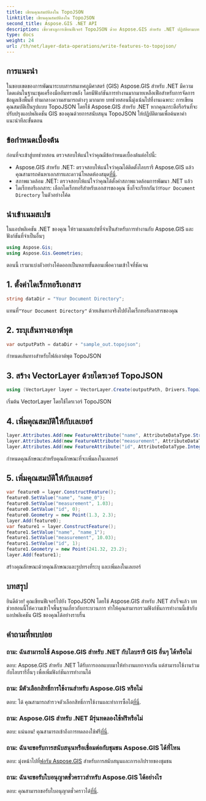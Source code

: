 ```yaml
---
title: เขียนคุณสมบัติลงใน TopoJSON
linktitle: เขียนคุณสมบัติลงใน TopoJSON
second_title: Aspose.GIS .NET API
description: เชี่ยวชาญการเขียนฟีเจอร์ TopoJSON ด้วย Aspose.GIS สำหรับ .NET ปฏิบัติตามบทช่วยสอนทีละขั้นตอนของเรา ยกระดับแอปพลิเคชัน GIS ของคุณ
type: docs
weight: 24
url: /th/net/layer-data-operations/write-features-to-topojson/
---
```

## การแนะนำ
ในขอบเขตของการพัฒนาระบบสารสนเทศภูมิศาสตร์ (GIS) Aspose.GIS สำหรับ .NET มีความโดดเด่นในฐานะชุดเครื่องมืออันทรงพลัง โดยมีฟังก์ชันการทำงานมากมายเหลือเฟือสำหรับการจัดการข้อมูลเชิงพื้นที่ ท่ามกลางความสามารถต่างๆ มากมาย บทช่วยสอนนี้มุ่งเน้นไปที่งานเฉพาะ: การเขียนคุณสมบัติเป็นรูปแบบ TopoJSON โดยใช้ Aspose.GIS สำหรับ .NET หากคุณกระตือรือร้นที่จะปรับปรุงแอปพลิเคชัน GIS ของคุณด้วยการสนับสนุน TopoJSON ให้ปฏิบัติตามเพื่อค้นหาคำแนะนำทีละขั้นตอน
## ข้อกำหนดเบื้องต้น
ก่อนที่จะเข้าสู่บทช่วยสอน ตรวจสอบให้แน่ใจว่าคุณมีข้อกำหนดเบื้องต้นต่อไปนี้:
-  Aspose.GIS สำหรับ .NET: ตรวจสอบให้แน่ใจว่าคุณได้ติดตั้งไลบรารี Aspose.GIS แล้ว คุณสามารถค้นหาเอกสารและดาวน์โหลดห้องสมุด[ที่นี่](https://reference.aspose.com/gis/net/).
- สภาพแวดล้อม .NET: ตรวจสอบให้แน่ใจว่าคุณได้ตั้งค่าสภาพแวดล้อมการพัฒนา .NET แล้ว
-  ไดเร็กทอรีเอกสาร: เลือกไดเร็กทอรีสำหรับเอกสารของคุณ ซึ่งก็จะเรียกกันว่า`Your Document Directory` ในตัวอย่างโค้ด
## นำเข้าเนมสเปซ
ในแอปพลิเคชัน .NET ของคุณ ให้รวมเนมสเปซที่จำเป็นสำหรับการทำงานกับ Aspose.GIS และฟังก์ชันที่จำเป็นอื่นๆ
```csharp
using Aspose.Gis;
using Aspose.Gis.Geometries;
```
ตอนนี้ เรามาแบ่งตัวอย่างโค้ดออกเป็นหลายขั้นตอนเพื่อความเข้าใจที่ชัดเจน
## 1. ตั้งค่าไดเร็กทอรีเอกสาร
```csharp
string dataDir = "Your Document Directory";
```
 แทนที่`"Your Document Directory"` ด้วยเส้นทางจริงไปยังไดเร็กทอรีเอกสารของคุณ
## 2. ระบุเส้นทางเอาต์พุต
```csharp
var outputPath = dataDir + "sample_out.topojson";
```
กำหนดเส้นทางสำหรับไฟล์เอาต์พุต TopoJSON
## 3. สร้าง VectorLayer ด้วยไดรเวอร์ TopoJSON
```csharp
using (VectorLayer layer = VectorLayer.Create(outputPath, Drivers.TopoJson))
```
เริ่มต้น VectorLayer โดยใช้ไดรเวอร์ TopoJSON
## 4. เพิ่มคุณสมบัติให้กับเลเยอร์
```csharp
layer.Attributes.Add(new FeatureAttribute("name", AttributeDataType.String));
layer.Attributes.Add(new FeatureAttribute("measurement", AttributeDataType.Double));
layer.Attributes.Add(new FeatureAttribute("id", AttributeDataType.Integer));
```
กำหนดคุณลักษณะสำหรับคุณลักษณะที่จะเพิ่มลงในเลเยอร์
## 5. เพิ่มคุณสมบัติให้กับเลเยอร์
```csharp
var feature0 = layer.ConstructFeature();
feature0.SetValue("name", "name_0");
feature0.SetValue("measurement", 1.03);
feature0.SetValue("id", 0);
feature0.Geometry = new Point(1.3, 2.3);
layer.Add(feature0);
var feature1 = layer.ConstructFeature();
feature1.SetValue("name", "name_1");
feature1.SetValue("measurement", 10.03);
feature1.SetValue("id", 1);
feature1.Geometry = new Point(241.32, 23.2);
layer.Add(feature1);
```
สร้างคุณลักษณะด้วยคุณลักษณะและรูปทรงที่ระบุ และเพิ่มลงในเลเยอร์
## บทสรุป
ยินดีด้วย! คุณเขียนฟีเจอร์ไปยัง TopoJSON โดยใช้ Aspose.GIS สำหรับ .NET สำเร็จแล้ว บทช่วยสอนนี้ให้ความเข้าใจพื้นฐานเกี่ยวกับกระบวนการ ทำให้คุณสามารถรวมฟังก์ชันการทำงานนี้เข้ากับแอปพลิเคชัน GIS ของคุณได้อย่างราบรื่น
## คำถามที่พบบ่อย
### ถาม: ฉันสามารถใช้ Aspose.GIS สำหรับ .NET กับไลบรารี GIS อื่นๆ ได้หรือไม่
ตอบ: Aspose.GIS สำหรับ .NET ได้รับการออกแบบมาให้ทำงานแยกจากกัน แต่สามารถใช้งานร่วมกับไลบรารีอื่นๆ เพื่อเพิ่มฟังก์ชันการทำงานได้
### ถาม: มีตัวเลือกสิทธิ์การใช้งานสำหรับ Aspose.GIS หรือไม่
 ตอบ: ได้ คุณสามารถสำรวจตัวเลือกสิทธิ์การใช้งานและทำการซื้อได้[ที่นี่](https://purchase.aspose.com/buy).
### ถาม: Aspose.GIS สำหรับ .NET มีรุ่นทดลองใช้ฟรีหรือไม่
 ตอบ: แน่นอน! คุณสามารถเข้าถึงการทดลองใช้ฟรี[ที่นี่](https://releases.aspose.com/).
### ถาม: ฉันจะขอรับการสนับสนุนหรือเชื่อมต่อกับชุมชน Aspose.GIS ได้ที่ไหน
 ตอบ: มุ่งหน้าไปที่[ฟอรัม Aspose.GIS](https://forum.aspose.com/c/gis/33) สำหรับการสนับสนุนและการอภิปรายของชุมชน
### ถาม: ฉันจะขอรับใบอนุญาตชั่วคราวสำหรับ Aspose.GIS ได้อย่างไร
 ตอบ: คุณสามารถขอรับใบอนุญาตชั่วคราวได้[ที่นี่](https://purchase.aspose.com/temporary-license/).